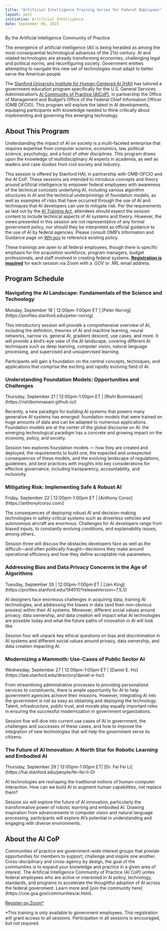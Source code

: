 ```yaml
---
title: "Artificial Intelligence Training Series for Federal Employees"
layout: post
initiative: Artificial Intelligence
date: September 06, 2023
---
```

By the Artificial Intelligence Community of Practice


The emergence of artificial intelligence (AI) is being heralded as among the most consequential technological advances of the 21st century. AI and related technologies are already transforming economies, challenging legal and political norms, and reconfiguring society. Government entities attempting to navigate this new set of technologies must adapt to better serve the American people

The [Stanford University Institute for Human-Centered AI (HAI)](https://hai.stanford.edu/) has tailored a government education program specifically for the U.S. General Services Administration’s [AI Community of Practice (AICoP)](https://coe.gsa.gov/communities/ai.html), in partnership the Office of Management and Budget’s Office of the Federal Chief Information Officer (OMB OFCIO). This program will explore the latest in AI developments, equipping participants with knowledge needed to think critically about implementing and governing this emerging technology.

<h2>About This Program</h2>

Understanding the impact of AI on society is a multi-faceted enterprise that requires expertise from computer science, economics, law, political science, psychology, and a host of other disciplines. This program draws upon the knowledge of multidisciplinary AI experts in academia, as well as leaders and case studies from civil society and industry. 

This session is offered by Stanford HAI, in partnership with OMB-OFCIO and the AI CoP. These sessions are intended to introduce concepts and theory around artificial intelligence to empower federal employees with awareness of the technical concepts underlying AI, including various algorithm structures in AI and the technical underpinnings of foundation models, as well as examples of risks that have occurred through the use of AI and techniques that AI developers can use to mitigate risk. Per the requirements as laid out by the [AI Training Act](https://www.congress.gov/bill/117th-congress/senate-bill/2551), attendees should expect the session content to include technical aspects of AI systems and theory. However, the views presented in this session are not representative of any formal government policy, nor should they be interpreted as official guidance to the use of AI by federal agencies.  Please consult OMB’s Information and Guidance page on [WH.gov](https://www.whitehouse.gov/omb/information-for-agencies/) to reference existing policy.

These trainings are open to all federal employees, though there is specific emphasis for the acquisition workforce, program managers, budget professionals, and staff involved in creating federal systems. [**Registration is required**](https://gsa.zoomgov.com/webinar/register/WN_g8EC80ddR2OsLJnE7HS_IQ) for each session via Zoom with a .GOV or .MIL email address. 

<h2>Program Schedule</h2>
<h3>Navigating the AI Landscape: Fundamentals of the Science and Technology</h3> 
Monday, September 18 | 12:00pm-1:00pm ET | [Peter Norvig](https://profiles.stanford.edu/peter-norvig) 

This introductory session will provide a comprehensive overview of AI, including the definition, theories of AI and machine learning, neural networks, narrow vs. general AI, gradient descent, use cases, and more. It will provide a bird’s-eye view of the AI landscape, covering different AI techniques such as deep learning, computer vision, natural language processing, and supervised and unsupervised learning. 

Participants will gain a foundation on the central concepts, techniques, and applications that comprise the exciting and rapidly evolving field of AI.

<h3>Understanding Foundation Models: Opportunities and Challenges</h3> 
Thursday, September 21 | 12:00pm-1:00pm ET | [Rishi Bommasani](https://rishibommasani.github.io/)

Recently, a new paradigm for building AI systems that powers many generative AI systems has emerged: foundation models that were trained on huge amounts of data and can be adapted to numerous applications. Foundation models are at the center of the global discourse on AI: the emerging technological paradigm has a concrete and growing impact on the economy, policy, and society. 

Session two explores foundation models — how they are created and deployed, the requirements to build one, the expected and unexpected consequences of these models, and the evolving landscape of regulations, guidelines, and best practices with insights into key considerations for effective governance, including transparency, accountability, and inclusivity.

<h3>Mitigating Risk: Implementing Safe & Robust AI</h3>
Friday, September 22 | 12:00pm-1:00pm ET | [Anthony Corso](https://anthonylcorso.com/)

The consequences of deploying robust AI and decision-making technologies in safety-critical systems such as driverless vehicles and autonomous aircraft are enormous. Challenges for AI developers range from biased inputs, to constantly evolving conditions, and explainability issues, among others. 

Session three will discuss the obstacles developers face as well as the difficult—and often politically fraught—decisions they make around operational efficiency and how they define acceptable risk parameters.

<h3>Addressing Bias and Data Privacy Concerns in the Age of Algorithms</h3>
Tuesday, September 26 | 12:00pm-1:00pm ET | [Jen King](https://profiles.stanford.edu/194010?releaseVersion=7.5.5)

AI designers face enormous challenges in acquiring data, training AI technologies, and addressing the biases in data (and their non-obvious proxies) within their AI systems. Moreover, different social values around privacy, data ownership, and data creation will impact what AI technologies are possible today and what the future paths of innovation in AI will look like. 

Session four will unpack key ethical questions on bias and discrimination in AI systems and different social values around privacy, data ownership, and data creation impacting AI.

<h3>Modernizing a Mammoth: Use-Cases of Public Sector AI</h3>
Wednesday, September 27 | 12:00pm-1:00pm ET | [Daniel E. Ho](https://law.stanford.edu/directory/daniel-e-ho/)

From streamlining administrative processes to providing personalized services to constituents, there is ample opportunity for AI to help government agencies achieve their missions. However, integrating AI into the government is not as easy as obtaining and deploying the technology. Talent, infrastructure, public trust, and morale play equally important roles in ensuring the successful modernization in government organizations. 

Session five will dive into current use cases of AI in government, the challenges and successes of these cases, and how to improve the integration of new technologies that will help the government serve its citizens.

<h3>The Future of AI Innovation: A North Star for Robotic Learning and Embodied AI</h3> 
Thursday, September 28 | 12:00pm-1:00pm ET| [Dr. Fei Fei Li](https://hai.stanford.edu/people/fei-fei-li-0) 

AI technologies are reshaping the traditional notions of human-computer interaction. How can we build AI to augment human capabilities, not replace them? 

Session six will explore the future of AI innovation, particularly the transformative power of robotic learning and embodied AI. Drawing inspiration from advancements in computer vision and natural language processing, participants will explore 
AI’s potential in understanding and engaging with diverse environments.

<h2>About the AI CoP</h2>
Communities of practice are government-wide interest groups that provide opportunities for members to support, challenge and inspire one another. Cross-disciplinary and cross-agency by design, the goal of the communities is to expand your knowledge and practice in a given area of interest. The Artificial Intelligence Community of Practice (AI CoP) unites federal employees who are active or interested in AI policy, technology, standards, and programs to accelerate the thoughtful adoption of AI across the federal government. Learn more and [join the community here](https://coe.gsa.gov/communities/ai.html).

<a href="https://gsa.zoomgov.com/webinar/register/WN_g8EC80ddR2OsLJnE7HS_IQ" class="usa-button">Register on Zoom*</a>

*This training is only available to government employees. This registration will grant access to all sessions. Participation in all sessions is encouraged, but not required. 

